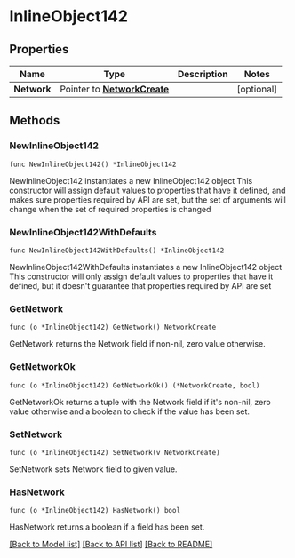 # InlineObject142

## Properties

Name | Type | Description | Notes
------------ | ------------- | ------------- | -------------
**Network** | Pointer to [**NetworkCreate**](networkCreate.md) |  | [optional] 

## Methods

### NewInlineObject142

`func NewInlineObject142() *InlineObject142`

NewInlineObject142 instantiates a new InlineObject142 object
This constructor will assign default values to properties that have it defined,
and makes sure properties required by API are set, but the set of arguments
will change when the set of required properties is changed

### NewInlineObject142WithDefaults

`func NewInlineObject142WithDefaults() *InlineObject142`

NewInlineObject142WithDefaults instantiates a new InlineObject142 object
This constructor will only assign default values to properties that have it defined,
but it doesn't guarantee that properties required by API are set

### GetNetwork

`func (o *InlineObject142) GetNetwork() NetworkCreate`

GetNetwork returns the Network field if non-nil, zero value otherwise.

### GetNetworkOk

`func (o *InlineObject142) GetNetworkOk() (*NetworkCreate, bool)`

GetNetworkOk returns a tuple with the Network field if it's non-nil, zero value otherwise
and a boolean to check if the value has been set.

### SetNetwork

`func (o *InlineObject142) SetNetwork(v NetworkCreate)`

SetNetwork sets Network field to given value.

### HasNetwork

`func (o *InlineObject142) HasNetwork() bool`

HasNetwork returns a boolean if a field has been set.


[[Back to Model list]](../README.md#documentation-for-models) [[Back to API list]](../README.md#documentation-for-api-endpoints) [[Back to README]](../README.md)


